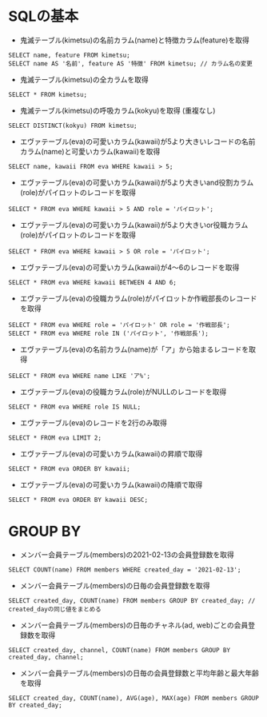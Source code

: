 # SQLの基本

- 鬼滅テーブル(kimetsu)の名前カラム(name)と特徴カラム(feature)を取得

```
SELECT name, feature FROM kimetsu;
SELECT name AS '名前', feature AS '特徴' FROM kimetsu; // カラム名の変更
```

- 鬼滅テーブル(kimetsu)の全カラムを取得

```
SELECT * FROM kimetsu;
```

- 鬼滅テーブル(kimetsu)の呼吸カラム(kokyu)を取得 (重複なし)

```
SELECT DISTINCT(kokyu) FROM kimetsu;
```

- エヴァテーブル(eva)の可愛いカラム(kawaii)が5より大きいレコードの名前カラム(name)と可愛いカラム(kawaii)を取得

```
SELECT name, kawaii FROM eva WHERE kawaii > 5;
```

- エヴァテーブル(eva)の可愛いカラム(kawaii)が5より大きいand役割カラム(role)がパイロットのレコードを取得

```
SELECT * FROM eva WHERE kawaii > 5 AND role = 'パイロット';
```

- エヴァテーブル(eva)の可愛いカラム(kawaii)が5より大きいor役職カラム(role)がパイロットのレコードを取得

```
SELECT * FROM eva WHERE kawaii > 5 OR role = 'パイロット';
```

- エヴァテーブル(eva)の可愛いカラム(kawaii)が4〜6のレコードを取得

```
SELECT * FROM eva WHERE kawaii BETWEEN 4 AND 6;
```

- エヴァテーブル(eva)の役職カラム(role)がパイロットか作戦部長のレコードを取得

```
SELECT * FROM eva WHERE role = 'パイロット' OR role = '作戦部長';
SELECT * FROM eva WHERE role IN ('パイロット', '作戦部長');
```

- エヴァテーブル(eva)の名前カラム(name)が「ア」から始まるレコードを取得

```
SELECT * FROM eva WHERE name LIKE 'ア%';
```

- エヴァテーブル(eva)の役職カラム(role)がNULLのレコードを取得

```
SELECT * FROM eva WHERE role IS NULL;
```

- エヴァテーブル(eva)のレコードを2行のみ取得

```
SELECT * FROM eva LIMIT 2;
```

- エヴァテーブル(eva)の可愛いカラム(kawaii)の昇順で取得

```
SELECT * FROM eva ORDER BY kawaii;
```

- エヴァテーブル(eva)の可愛いカラム(kawaii)の降順で取得

```
SELECT * FROM eva ORDER BY kawaii DESC;
```

# GROUP BY

- メンバー会員テーブル(members)の2021-02-13の会員登録数を取得

```
SELECT COUNT(name) FROM members WHERE created_day = '2021-02-13';
```

- メンバー会員テーブル(members)の日毎の会員登録数を取得

```
SELECT created_day, COUNT(name) FROM members GROUP BY created_day; // created_dayの同じ値をまとめる
```

- メンバー会員テーブル(members)の日毎のチャネル(ad, web)ごとの会員登録数を取得

```
SELECT created_day, channel, COUNT(name) FROM members GROUP BY created_day, channel;
```

- メンバー会員テーブル(members)の日毎の会員登録数と平均年齢と最大年齢を取得

```
SELECT created_day, COUNT(name), AVG(age), MAX(age) FROM members GROUP BY created_day;
```

